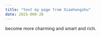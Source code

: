 ```yaml
---
title: "test my page from Xiaohongshu"
date: 2025-009-20
---
```

become more charming and smart and rich.
